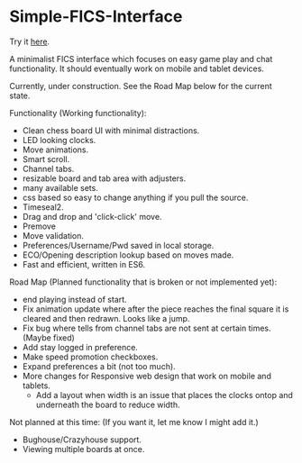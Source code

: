 # Simple-FICS-Interface
Try it <a href="https://cday-with-ai.github.io/Simple-FICS-Interface/" target="_blank">here</a>.

A minimalist FICS interface which focuses on easy game play and chat functionality. It should eventually work on mobile and tablet devices.

Currently, under construction. See the Road Map below for the current state.

Functionality (Working functionality):
- Clean chess board UI with minimal distractions.
- LED looking clocks.
- Move animations.
- Smart scroll.
- Channel tabs.
- resizable board and tab area with adjusters.
- many available sets.
- css based so easy to change anything if you pull the source.
- Timeseal2.
- Drag and drop and 'click-click' move.
- Premove
- Move validation.
- Preferences/Username/Pwd saved in local storage.
- ECO/Opening description lookup based on moves made.
- Fast and efficient, written in ES6.

Road Map (Planned functionality that is broken or not implemented yet):
- end playing instead of start.
- Fix animation update where after the piece reaches the final square it is cleared and then redrawn. Looks like a jump.
- Fix bug where tells from channel tabs are not sent at certain times. (Maybe fixed)
- Add stay logged in preference.
- Make speed promotion checkboxes.
- Expand preferences a bit (not too much).
- More changes for Responsive web design that work on mobile and tablets.
  - Add a layout when width is an issue that places the clocks ontop and underneath the board to reduce width.

Not planned at this time: (If you want it, let me know I might add it.)
- Bughouse/Crazyhouse support.
- Viewing multiple boards at once.